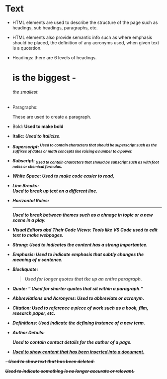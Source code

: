 # Text

- HTML elements are used to describe the structure of the page such as headings, sub headings, paragraphs, etc.

- HTML elements also provide semantic info such as where emphasis should be placed, the definition of any acronyms used, when given text is a quotation.

- Headings: there are 6 levels of headings. <h1> is the biggest - <h6> the smallest.

- Paragraphs: <p> These are used to create a paragraph.

- Bold: <b> Used to make bold

- Italic: <i>Used to italicize.

- Superscript: <sup> Used to contain characters that should be superscript such as the suffixes of dates or math concepts like raising a number to a power.

- Subscript: <sub> Used to contain characters that should be subscript such as with foot notes or chemical formulas.

- White Space: Used to make code easier to read,

- Line Breaks: <br /> Used to break up text on a different line.

- Horizontal Rules: <hr /> Used to break between themes such as a chnage in topic or a new scene in a play.  

- Visual Editors abd Their Code Views:  Tools like VS Code used to edit text to make webpages.

- Strong: <strong> Used to indicates the content has a strong importantce.

- Emphasis: <em> Used to indicate emphasis that subtly changes the meaning of a sentence.

- Blockquote: <blockquote> Used for longer quotes that tke up an entire paragraph.

- Quote: <q> Used for shorter quotes that sit within a paragraph.

- Abbreviations and Acronyms: <abbr> Used to abbreviate or acronym.

- Citation: <cite> Used to reference a piece of work such as a book, film, research paper, etc.

- Definitions: <dfn> Used indicate the defining instance of a new term.

- Author Details: <address> Used to contain contact details for the author of a page.

- <ins> Used to show content that has been inserted into a document.

-<del> Used to show text that has been deleted.

<s> Used to indicate something is no longer accurate or relevant.


